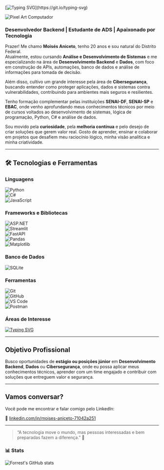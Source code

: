 [![Typing SVG](https://readme-typing-svg.demolab.com?font=Fira+Code&size=28&pause=1500&color=00C853&width=750&lines=Bem-vindo(a)!+Sou+Moisés+Aniceto.;Estudante+de+Análise+e+Desenvolvimento+de+Sistemas.;Programação+Backend*)](https://git.io/typing-svg)

![Pixel Art Computador](https://i.pinimg.com/originals/3d/74/68/3d7468d1bb523674726ba6934a396566.gif)




### Desenvolvedor Backend | Estudante de ADS | Apaixonado por Tecnologia

Prazer! Me chamo **Moisés Aniceto**, tenho 20 anos e sou natural do Distrito Federal.  
Atualmente, estou cursando **Análise e Desenvolvimento de Sistemas** e me especializando na área de **Desenvolvimento Backend** e **Dados**, com foco em construção de APIs, automações, banco de dados e análise de informações para tomada de decisão.

Além disso, cultivo um grande interesse pela área de **Cibersegurança**, buscando entender como proteger aplicações, dados e sistemas contra vulnerabilidades, contribuindo para ambientes mais seguros e resilientes.

Tenho formação complementar pelas instituições **SENAI-DF**, **SENAI-SP** e **EBAC**, onde venho aprofundando meus conhecimentos técnicos por meio de cursos voltados ao desenvolvimento de sistemas, lógica de programação, Python, C# e análise de dados.

Sou movido pela **curiosidade**, pela **melhoria contínua** e pelo desejo de criar soluções que gerem valor real. Gosto de aprender, ensinar e colaborar em projetos que desafiem meu raciocínio lógico, minha visão analítica e minha criatividade.

---

## 🛠️ Tecnologias e Ferramentas  

### Linguagens  
![Python](https://img.shields.io/badge/Python-3776AB?style=for-the-badge&logo=python&logoColor=white)  
![C#](https://img.shields.io/badge/C%23-239120?style=for-the-badge&logo=c-sharp&logoColor=white)  
![JavaScript](https://img.shields.io/badge/JavaScript-F7DF1E?style=for-the-badge&logo=javascript&logoColor=black)  

### Frameworks e Bibliotecas  
![ASP.NET](https://img.shields.io/badge/ASP.NET-512BD4?style=for-the-badge&logo=dotnet&logoColor=white)  
![Streamlit](https://img.shields.io/badge/Streamlit-FF4B4B?style=for-the-badge&logo=streamlit&logoColor=white)  
![FastAPI](https://img.shields.io/badge/FastAPI-009688?style=for-the-badge&logo=fastapi&logoColor=white)  
![Pandas](https://img.shields.io/badge/Pandas-150458?style=for-the-badge&logo=pandas&logoColor=white)  
![Matplotlib](https://img.shields.io/badge/Matplotlib-11557c?style=for-the-badge&logo=plotly&logoColor=white)  

### Banco de Dados  
![SQLite](https://img.shields.io/badge/SQLite-07405E?style=for-the-badge&logo=sqlite&logoColor=white)  

### Ferramentas  
![Git](https://img.shields.io/badge/Git-F05032?style=for-the-badge&logo=git&logoColor=white)  
![GitHub](https://img.shields.io/badge/GitHub-181717?style=for-the-badge&logo=github&logoColor=white)  
![VS Code](https://img.shields.io/badge/VS%20Code-007ACC?style=for-the-badge&logo=visual-studio-code&logoColor=white)  
![Postman](https://img.shields.io/badge/Postman-FF6C37?style=for-the-badge&logo=postman&logoColor=white)  

### Áreas de Interesse
[![Typing SVG](https://readme-typing-svg.demolab.com?font=Fira+Code&size=22&pause=1000&color=00C853&width=1000&lines=⚡+Backend+·+🤖+Automação+·+📊+Análise+de+Dados+·+🔐+Cibersegurança)](https://git.io/typing-svg)

---

## Objetivo Profissional

Busco oportunidades de **estágio ou posições júnior** em **Desenvolvimento Backend**, **Dados** ou **Cibersegurança**, onde eu possa aplicar meus conhecimentos técnicos, aprender com um time engajado e contribuir com soluções que entreguem valor e segurança.

---

## Vamos conversar?

Você pode me encontrar e falar comigo pelo LinkedIn:

🔗 [linkedin.com/in/moises-aniceto-71042a251](https://www.linkedin.com/in/moises-aniceto-71042a251/)

---

> “A tecnologia move o mundo, mas pessoas interessadas e bem preparadas fazem a diferença.” 💭





### 📊 Stats

![Forrest's GitHub stats](https://github-readme-stats.vercel.app/api?username=Devmoises79&show_icons=true&theme=gruvbox)

<!-- ![GitHub Streak](https://streak-stats.demolab.com?user=ForrestKnight&theme=gruvbox&border_radius=4.5) -->



